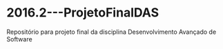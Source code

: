 # 2016.2---ProjetoFinalDAS
Repositório para projeto final da disciplina Desenvolvimento Avançado de Software
